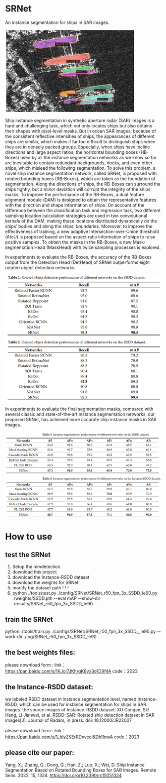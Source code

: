 # SRNet

An instance segmentation for ships in SAR images.


![avater](./src/SRNet%20example.jpg)


Ship instance segmentation in synthetic aperture radar (SAR) images is a hard and challenging task, which not only locates ships but also obtains their shapes with pixel-level masks. But in ocean SAR images, because of the consistent reflective intensities of ships, the appearances of different ships are similar, which makes it far too difficult to distinguish ships when they are in densely packed groups. Especially, when ships have incline directions and large aspect ratios, the horizontal bounding boxes (HB-Boxes) used by all the instance segmentation networks as we know so far are inevitable to contain redundant backgrounds, docks, and even other ships, which mislead the following segmentation. To solve this problem, a novel ship instance segmentation network, called SRNet, is proposed with rotated bounding boxes (RB-Boxes), which are taken as the foundation of segmentation. Along the directions of ships, the RB-Boxes can surround the ships tightly, but a minor deviation will corrupt the integrity of the ships’ masks. To improve the performance of the RB-Boxes, a dual feature alignment module (DAM) is designed to obtain the representative features with the direction and shape information of ships. On account of the difference between the classification task and regression task, two different sampling location calculation strategies are used in two convolutional kernels of the DAM, making these locations distributed dynamically on the ships’ bodies and along the ships’ boundaries. Moreover, to improve the effectiveness of training, a new adaptive Intersection-over-Union threshold (AIoU) is proposed based on the aspect ratio information of ships to raise positive samples. To obtain the masks in the RB-Boxes, a new Mask-segmentation Head (MaskHead) with twice sampling processes is explored. 

In experiments to evaluate the RB-Boxes, the accuracy of the RB-Boxes output from the Detection Head (DetHead) of SRNet outperforms eight rotated object detection networks. 


![avater](./src/table1-2.png)


In experiments to evaluate the final segmentation masks, compared with several classic and state-of-the-art instance segmentation networks, our proposed SRNet, has achieved more accurate ship instance masks in SAR images. 


![avater](./src/table3-4.png)


# How to use

## test the SRNet
1. Setup the mmdetection
2. download this project
3. download the Instance-RSDD dataset
4. download the weights for SRNet
5. modify the dataset path ! ! !
6. python ./tools/test.py ./config/SRNet/SRNet_r50_fpn_3x_SSDD_le90.py ./weights/SSDD.pth --eval mAP --show-dir ./results/SRNet_r50_fpn_3x_SSDD_le90


## train the SRNet
python ./tools/train.py ./configs/SRNet/SRNet_r50_fpn_3x_SSDD__le90.py --work-dir ./log/SRNet_r50_fpn_3x_SSDD_le90


## the best weights files:
please download form : 
link：https://pan.baidu.com/s/1KJoI7JKhrgK8vx3o1D9f4A 
code：2023


## the Instance-RSDD dataset:
we labeled RSDD dataset in instance segmentation level, named Instance-RSDD, which can be used for instance segmentation for ships in SAR images.
the source images of Instance-RSDD dataset:
XU Congan, SU Hang, LI Jianwei, et al. RSDD-SAR: Rotated ship detection dataset in SAR images[J]. Journal of Radars,  in press. doi:  10.12000/JR22007


please download form : 
link：https://pan.baidu.com/s/1_hIyZKErRDvvceiKDhRmvA 
code：2023


## please cite our paper:
Yang, X.; Zhang, Q.; Dong, Q.; Han, Z.; Luo, X.; Wei, D. Ship Instance Segmentation Based on Rotated Bounding Boxes for SAR Images. Remote Sens. 2023, 15, 1324. https://doi.org/10.3390/rs15051324
